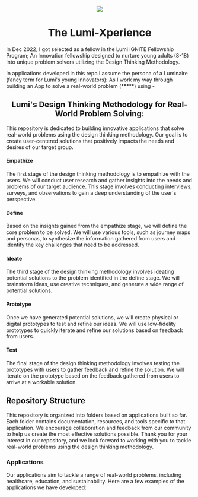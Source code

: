 <p align="center"> <img src="https://user-images.githubusercontent.com/67621550/219878642-eaf6d557-4b72-47fb-a8fa-f409ea8f5f6e.png"> </p>

<h1 align="center">
   The Lumi-Xperience
</h1>

<p>
In Dec 2022, I got selected as a fellow in the Lumi IGNITE Fellowship Program; An Innovation fellowship designed to nurture young adults (8-18) into unique problem solvers utilizing the Design Thinking Methodology.

In applications developed in this repo I assume the persona of a Luminaire (fancy term for Lumi's young Innovators): As I work my way through building an App to solve a real-world problem (*****) using - </p>
                                 
<h2 align="center"> Lumi's Design Thinking Methodology for Real-World Problem Solving: </h2>

This repository is dedicated to building innovative applications that solve real-world problems using the design thinking methodology. Our goal is to create user-centered solutions that positively impacts the needs and desires of our target group.

<h4> Empathize </h4>
The first stage of the design thinking methodology is to empathize with the users. We will conduct user research and gather insights into the needs and problems of our target audience. This stage involves conducting interviews, surveys, and observations to gain a deep understanding of the user's perspective.

<h4>Define</h4>
Based on the insights gained from the empathize stage, we will define the core problem to be solved. We will use various tools, such as journey maps and personas, to synthesize the information gathered from users and identify the key challenges that need to be addressed.

<h4>Ideate</h4>
The third stage of the design thinking methodology involves ideating potential solutions to the problem identified in the define stage. We will brainstorm ideas, use creative techniques, and generate a wide range of potential solutions.

<h4>Prototype</h4>
Once we have generated potential solutions, we will create physical or digital prototypes to test and refine our ideas. We will use low-fidelity prototypes to quickly iterate and refine our solutions based on feedback from users.

<h4>Test</h4>
The final stage of the design thinking methodology involves testing the prototypes with users to gather feedback and refine the solution. We will iterate on the prototype based on the feedback gathered from users to arrive at a workable solution.

<h2>Repository Structure</h2>
This repository is organized into folders based on applications built so far. Each folder contains documentation, resources, and tools specific to that application. We encourage collaboration and feedback from our community to help us create the most effective solutions possible. Thank you for your interest in our repository, and we look forward to working with you to tackle real-world problems using the design thinking methodology.

<h3>Applications</h3>
Our applications aim to tackle a range of real-world problems, including healthcare, education, and sustainability. Here are a few examples of the applications we have developed:





